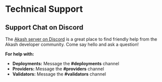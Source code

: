 # Technical Support

## Support Chat on Discord

The [Akash server on Discord](https://discord.akash.network) is a great place to find friendly help from the Akash developer community. Come say hello and ask a question!

**For help with:**

* **Deployments:** Message the **#deployments** channel
* **Providers:** Message the **#providers** channel
* **Validators:** Message the **#validators** channel
